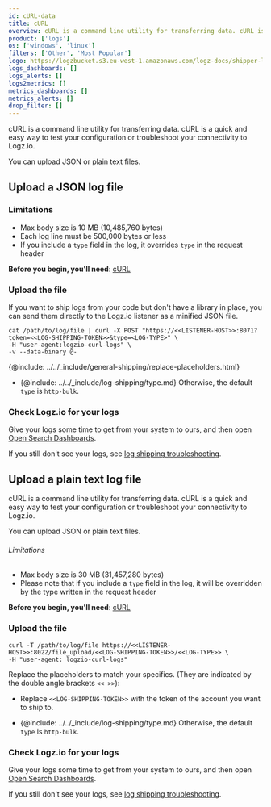 ```yaml
---
id: cURL-data
title: cURL
overview: cURL is a command line utility for transferring data. cURL is a quick and easy way to test your configuration or troubleshoot your connectivity to Logz.io.
product: ['logs']
os: ['windows', 'linux']
filters: ['Other', 'Most Popular']
logo: https://logzbucket.s3.eu-west-1.amazonaws.com/logz-docs/shipper-logos/curl.svg
logs_dashboards: []
logs_alerts: []
logs2metrics: []
metrics_dashboards: []
metrics_alerts: []
drop_filter: []
---
```



 
cURL is a command line utility for transferring data. cURL is a quick and easy way to test your configuration or troubleshoot your connectivity to Logz.io.

You can upload JSON or plain text files.

## Upload a JSON log file

### Limitations

* Max body size is 10 MB (10,485,760 bytes)
* Each log line must be 500,000 bytes or less
* If you include a `type` field in the log, it overrides `type` in the request header


**Before you begin, you'll need**:
[cURL](https://curl.haxx.se/download.html)


 

### Upload the file

If you want to ship logs from your code but don't have a library in place,
you can send them directly to the Logz.io listener as a minified JSON file.

```shell
cat /path/to/log/file | curl -X POST "https://<<LISTENER-HOST>>:8071?token=<<LOG-SHIPPING-TOKEN>>&type=<LOG-TYPE>" \
-H "user-agent:logzio-curl-logs" \
-v --data-binary @-
```

{@include: ../../_include/general-shipping/replace-placeholders.html}

* {@include: ../../_include/log-shipping/type.md} Otherwise, the default `type` is `http-bulk`.

### Check Logz.io for your logs

Give your logs some time to get from your system to ours, and then open [Open Search Dashboards](https://app.logz.io/#/dashboard/osd).

If you still don't see your logs, see [log shipping troubleshooting](https://docs.logz.io/docs/user-guide/log-management/troubleshooting/log-shipping-troubleshooting/).

 
## Upload a plain text log file


cURL is a command line utility for transferring data. cURL is a quick and easy way to test your configuration or troubleshoot your connectivity to Logz.io.

You can upload JSON or plain text files.


###### Limitations

* Max body size is 30 MB (31,457,280 bytes)
* Please note that if you include a `type` field in the log, it will be overridden by the type written in the request header



**Before you begin, you'll need**:
[cURL](https://curl.haxx.se/download.html)

 

### Upload the file


```shell
curl -T /path/to/log/file https://<<LISTENER-HOST>>:8022/file_upload/<<LOG-SHIPPING-TOKEN>>/<<LOG-TYPE>> \
-H "user-agent: logzio-curl-logs"
```

Replace the placeholders to match your specifics. (They are indicated by the double angle brackets `<< >>`):

* Replace `<<LOG-SHIPPING-TOKEN>>` with the token of the account you want to ship to.

* {@include: ../../_include/log-shipping/type.md} Otherwise, the default `type` is `http-bulk`.

### Check Logz.io for your logs

Give your logs some time to get from your system to ours, and then open [Open Search Dashboards](https://app.logz.io/#/dashboard/osd).

If you still don't see your logs, see [log shipping troubleshooting](https://docs.logz.io/docs/user-guide/log-management/troubleshooting/log-shipping-troubleshooting/).

 

  
